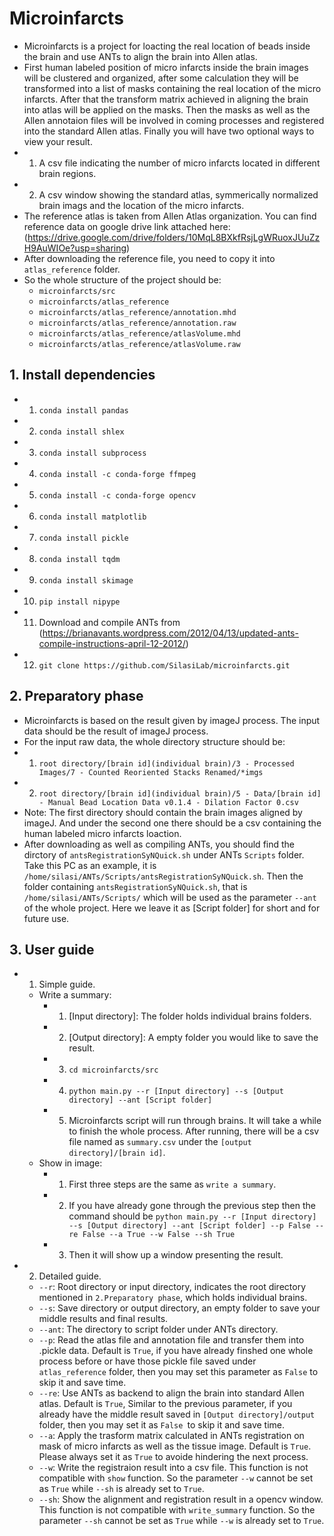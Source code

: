 # Microinfarcts
* Microinfarcts is a project for loacting the real location of beads inside the brain and use ANTs to align the brain into Allen atlas. 
* First human labeled position of micro infarcts inside the brain images will be clustered and organized, after some calculation they will be transformed into a list of masks containing the real location of the micro infarcts. After that the transform matrix achieved in aligning the brain into atlas will be applied on the masks. Then the masks as well as the Allen annotaion files will be involved in coming processes and registered into the standard Allen atlas. Finally you will have two optional ways to view your result.
* 1. A csv file indicating the number of micro infarcts located in different brain regions.
* 2. A csv window showing the standard atlas, symmerically normalized brain imags and the location of the micro infarcts. 
* The reference atlas is taken from Allen Atlas organization. You can find reference data on google drive link attached here:(https://drive.google.com/drive/folders/10MqL8BXkfRsjLgWRuoxJUuZzH9AuWIOe?usp=sharing)
* After downloading the reference file, you need to copy it into `atlas_reference` folder.
* So the whole structure of the project should be:
    * `microinfarcts/src`
    * `microinfarcts/atlas_reference`
    * `microinfarcts/atlas_reference/annotation.mhd`
    * `microinfarcts/atlas_reference/annotation.raw`
    * `microinfarcts/atlas_reference/atlasVolume.mhd`
    * `microinfarcts/atlas_reference/atlasVolume.raw`

## 1. Install dependencies
 * 1. `conda install pandas`
 * 2. `conda install shlex`
 * 3. `conda install subprocess`
 * 4. `conda install -c conda-forge ffmpeg`
 * 5. `conda install -c conda-forge opencv`
 * 6. `conda install matplotlib`
 * 7. `conda install pickle`
 * 8. `conda install tqdm`
 * 9. `conda install skimage`
 * 10. `pip install nipype`
 * 11. Download and compile ANTs from (https://brianavants.wordpress.com/2012/04/13/updated-ants-compile-instructions-april-12-2012/)
 * 12. `git clone https://github.com/SilasiLab/microinfarcts.git`

## 2. Preparatory phase
  * Microinfarcts is based on the result given by imageJ process. The input data should be the result of imageJ process.
  * For the input raw data, the whole directory structure should be:
  * 1. `root directory/[brain id](individual brain)/3 - Processed Images/7 - Counted Reoriented Stacks Renamed/*imgs`
  * 2. `root directory/[brain id](individual brain)/5 - Data/[brain id] - Manual Bead Location Data v0.1.4 - Dilation Factor 0.csv`
  * Note: The first directory should contain the brain images aligned by imageJ. And under the second one there should be a csv containing the human labeled micro infarcts loaction.
  * After downloading as well as compiling ANTs, you should find the dirctory of `antsRegistrationSyNQuick.sh` under ANTs `Scripts` folder. Take this PC as an example, it is `/home/silasi/ANTs/Scripts/antsRegistrationSyNQuick.sh`. Then the folder containing `antsRegistrationSyNQuick.sh`, that is `/home/silasi/ANTs/Scripts/` which will be used as the parameter `--ant` of the whole project. Here we leave it as [Script folder] for short and for future use.

## 3. User guide
  * 1. Simple guide.
      * Write a summary:
        * 1. [Input directory]: The folder holds individual brains folders.
        * 2. [Output directory]: A empty folder you would like to save the result.
        * 3. `cd microinfarcts/src`
        * 4. `python main.py --r [Input directory] --s [Output directory] --ant [Script folder]`
        * 5. Microinfarcts script will run through brains. It will take a while to finish the whole process. After running, there will be a csv file named as `summary.csv` under the `[output directory]/[brain id]`.
      * Show in image:
        * 1. First three steps are the same as `write a summary`.
        * 2. If you have already gone through the previous step then the command should be `python main.py --r [Input directory] --s [Output directory] --ant [Script folder] --p False --re False --a True --w False --sh True` 
        * 3. Then it will show up a window presenting the result.
  * 2. Detailed guide.
      * `--r`: Root directory or input directory, indicates the root directory mentioned in `2.Preparatory phase`, which holds individual brains.
      * `--s`: Save directory or output directory, an empty folder to save your middle results and final results.
      * `--ant`: The directory to script folder under ANTs directory.
      * `--p`: Read the atlas file and annotation file and transfer them into .pickle data. Default is `True`, if you have already finshed one whole process before or have those pickle file saved under `atlas_reference` folder, then you may set this parameter as `False` to skip it and save time.
      * `--re`: Use ANTs as backend to align the brain into standard Allen atlas. Default is `True`, Similar to the previous parameter, if you already have the middle result saved in `[Output directory]/output` folder, then you may set it as `False `to skip it and save time.
      * `--a`: Apply the trasform matrix calculated in ANTs registration on mask of micro infarcts as well as the tissue image. Default is `True`. Please always set it as `True` to avoide hindering the next process.
      * `--w`: Write the registraion result into a csv file. This function is not compatible with `show` function. So the parameter `--w` cannot be set as `True` while `--sh` is already set to `True`. 
      * `--sh`: Show the alignment and registration result in a opencv window. This function is not compatible with `write_summary` function. So the parameter `--sh` cannot be set as `True` while `--w` is already set to `True`. 
